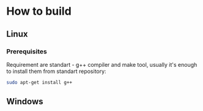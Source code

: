 # How to build

## Linux

### Prerequisites

Requirement are standart - g++ compiler and make tool, usually it's enough to install them from standart repository:
```bash
sudo apt-get install g++
```

## Windows
